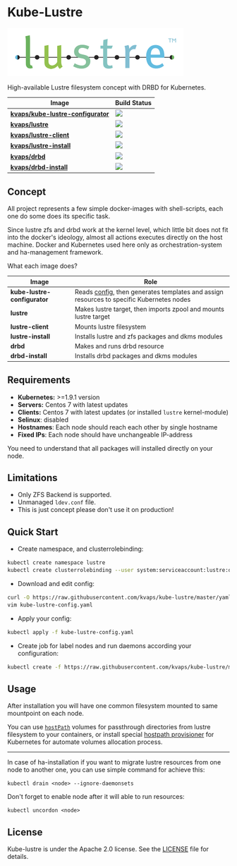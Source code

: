 # Kube-Lustre

![](lustre-logo.png)

High-available Lustre filesystem concept with DRBD for Kubernetes.

| Image                                 | Build Status                                                                 |
|---------------------------------------|------------------------------------------------------------------------------|
| **[kvaps/kube-lustre-configurator]**  | ![](https://img.shields.io/docker/build/kvaps/kube-lustre-configurator.svg)  |
| **[kvaps/lustre]**                    | ![](https://img.shields.io/docker/build/kvaps/lustre.svg)                    |
| **[kvaps/lustre-client]**             | ![](https://img.shields.io/docker/build/kvaps/lustre-client.svg)             |
| **[kvaps/lustre-install]**            | ![](https://img.shields.io/docker/build/kvaps/lustre-install.svg)            |
| **[kvaps/drbd]**                      | ![](https://img.shields.io/docker/build/kvaps/drbd.svg)                      |
| **[kvaps/drbd-install]**              | ![](https://img.shields.io/docker/build/kvaps/drbd-install.svg)              |

[kvaps/kube-lustre-configurator]: https://hub.docker.com/r/kvaps/kube-lustre-configurator/builds/
[kvaps/lustre]: https://hub.docker.com/r/kvaps/kvaps/lustre/builds/
[kvaps/lustre-client]: https://hub.docker.com/r/kvaps/lustre-client/builds/
[kvaps/lustre-install]: https://hub.docker.com/r/kvaps/lustre-install/builds/
[kvaps/drbd]: https://hub.docker.com/r/kvaps/drbd/builds/
[kvaps/drbd-install]: https://hub.docker.com/r/kvaps/drbd-install/builds/

## Concept

All project represents a few simple docker-images with shell-scripts, each one do some does its specific task.

Since lustre zfs and drbd work at the kernel level, which little bit does not fit into the docker's ideology, almost all actions executes directly on the host machine.
Docker and Kubernetes used here only as orchestration-system and ha-management framework.

What each image does?

| Image                         | Role                                                                                      |
|-------------------------------|-------------------------------------------------------------------------------------------|
| **kube-lustre-configurator**  | Reads [config], then generates templates and assign resources to specific Kubernetes nodes |
| **lustre**                    | Makes lustre target, then imports zpool and mounts lustre target                          |
| **lustre-client**             | Mounts lustre filesystem                                                                  |
| **lustre-install**            | Installs lustre and zfs packages and dkms modules                                         |
| **drbd**                      | Makes and runs drbd resource                                                              |
| **drbd-install**              | Installs drbd packages and dkms modules                                                   |


[config]: https://github.com/kvaps/kube-lustre/blob/master/yaml/kube-lustre-config.yaml

## Requirements

* **Kubernetes:** >=1.9.1 version
* **Servers:** Centos 7 with latest updates
* **Clients:** Centos 7 with latest updates (or installed `lustre` kernel-module)
* **Selinux**: disabled
* **Hostnames**: Each node should reach each other by single hostname
* **Fixed IPs**: Each node should have unchangeable IP-address

You need to understand that all packages will installed directly on your node.

## Limitations

* Only ZFS Backend is supported.
* Unmanaged `ldev.conf` file.
* This is just concept please don't use it on production!

## Quick Start

* Create namespace, and clusterrolebinding:
```sh
kubectl create namespace lustre
kubectl create clusterrolebinding --user system:serviceaccount:lustre:default lustre-cluster-admin --clusterrole cluster-admin
```

* Download and edit config:
```sh
curl -O https://raw.githubusercontent.com/kvaps/kube-lustre/master/yaml/kube-lustre-config.yaml
vim kube-lustre-config.yaml
```

* Apply your config:
```sh
kubectl apply -f kube-lustre-config.yaml
```

* Create job for label nodes and run daemons according your configuration:
```sh
kubectl create -f https://raw.githubusercontent.com/kvaps/kube-lustre/master/yaml/kube-lustre-configurator.yaml
```

## Usage

After installation you will have one common filesystem mounted to same mountpoint on each node.

You can use [`hostPath`](https://kubernetes.io/docs/concepts/storage/volumes/#hostpath) volumes for passthrough directories from lustre filesystem to your containers, or install special [hostpath provisioner](https://github.com/torchbox/k8s-hostpath-provisioner) for Kubernetes for automate volumes allocation process.

---

In case of ha-installation if you want to migrate lustre resources from one node to another one, you can use simple command for achieve this:
```
kubectl drain <node> --ignore-daemonsets
```
Don't forget to enable node after it will able to run resources:
```
kubectl uncordon <node>
```

## License

Kube-lustre is under the Apache 2.0 license. See the [LICENSE](LICENSE) file for details.
